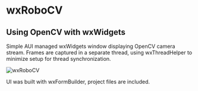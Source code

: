 # wxRoboCV
## Using OpenCV with wxWidgets

Simple AUI managed wxWidgets window displaying OpenCV camera stream.
Frames are captured in a separate thread, using wxThreadHelper to minimize setup for thread synchronization.

![wxRoboCV](https://user-images.githubusercontent.com/4279743/114718433-4668cc00-9d36-11eb-8a4e-f6273f297f76.jpg)

UI was built with wxFormBuilder, project files are included.
